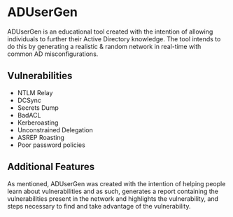 # ADUserGen


ADUserGen is an educational tool created with the intention of allowing individuals to further their Active Directory knowledge. The tool intends to do this by generating a realistic & random network in real-time with common AD misconfigurations.

## Vulnerabilities
- NTLM Relay
- DCSync
- Secrets Dump
- BadACL
- Kerberoasting
- Unconstrained Delegation
- ASREP Roasting
- Poor password policies

## Additional Features
As mentioned, ADUserGen was created with the intention of helping people learn about vulnerabilities and as such, generates a report containing the vulnerabilities present in the network and highlights the vulnerability, and steps necessary to find and take advantage of the vulnerability.
